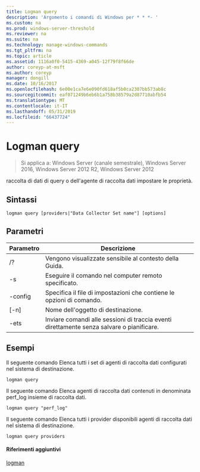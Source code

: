 ```yaml
---
title: Logman query
description: 'Argomento i comandi di Windows per * * *- '
ms.custom: na
ms.prod: windows-server-threshold
ms.reviewer: na
ms.suite: na
ms.technology: manage-windows-commands
ms.tgt_pltfrm: na
ms.topic: article
ms.assetid: 1116a0f0-5415-4369-a045-12f79f8f66de
author: coreyp-at-msft
ms.author: coreyp
manager: dongill
ms.date: 10/16/2017
ms.openlocfilehash: 6e00e1ca7e6e090fd618af5b0ca2307bb573ab8c
ms.sourcegitcommit: eaf071249b6eb6b1a758b38579a2d87710abfb54
ms.translationtype: MT
ms.contentlocale: it-IT
ms.lasthandoff: 05/31/2019
ms.locfileid: "66437724"
---
```

# <a name="logman-query"></a>Logman query

>Si applica a: Windows Server (canale semestrale), Windows Server 2016, Windows Server 2012 R2, Windows Server 2012

raccolta di dati di query o dell'agente di raccolta dati impostare le proprietà.  

## <a name="syntax"></a>Sintassi  
```  
logman query [providers|"Data Collector Set name"] [options]  
```  
## <a name="parameters"></a>Parametri  

|     Parametro      |                                 Descrizione                                  |
|--------------------|------------------------------------------------------------------------------|
|         /?         |                       Vengono visualizzate sensibile al contesto della Guida.                       |
| -s <computer name> |            Eseguire il comando nel computer remoto specificato.             |
|  -config <value>   |           Specifica il file di impostazioni che contiene le opzioni di comando.            |
|    [-n] <name>     |                          Nome dell'oggetto di destinazione.                          |
|        -ets        | Inviare comandi alle sessioni di traccia eventi direttamente senza salvare o pianificare. |

## <a name="BKMK_examples"></a>Esempi  
Il seguente comando Elenca tutti i set di agenti di raccolta dati configurati nel sistema di destinazione.  
```  
logman query  
```  
Il seguente comando Elenca agenti di raccolta dati contenuti in denominata perf_log insieme di raccolta dati.  
```  
logman query "perf_log"  
```  
Il seguente comando Elenca tutti i provider disponibili agenti di raccolta dati nel sistema di destinazione.  
```  
logman query providers  
```  
#### <a name="additional-references"></a>Riferimenti aggiuntivi  
[logman](logman.md)  
